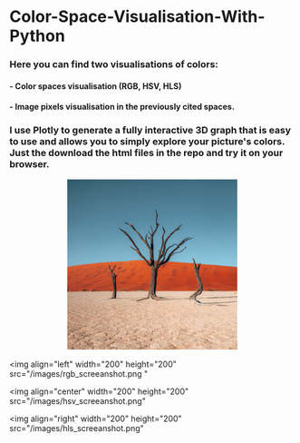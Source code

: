 # Color-Space-Visualisation-With-Python

### Here you can find two visualisations of colors:
#### - Color spaces visualisation (RGB, HSV, HLS)
#### - Image pixels visualisation in the previously cited spaces. 

### I use Plotly to generate a fully interactive 3D graph that is easy to use and allows you to simply explore your picture's colors. Just the download the html files in the repo and try it on your browser.

<p align="center">
  <img 
    width="300"
    height="300"
    src="/images/Namibia3.png"
  >
</p>

<img 
  align="left"
  width="200"
  height="200"
  src="/images/rgb_screeanshot.png "
>
</p>

<img 
  align="center"
  width="200"
  height="200"
  src="/images/hsv_screeanshot.png"
>
</p>

<img 
  align="right"
  width="200"
  height="200"
  src="/images/hls_screeanshot.png"
>
</p>
